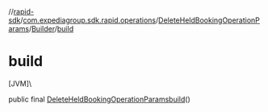 //[rapid-sdk](../../../../index.md)/[com.expediagroup.sdk.rapid.operations](../../index.md)/[DeleteHeldBookingOperationParams](../index.md)/[Builder](index.md)/[build](build.md)

# build

[JVM]\

public final [DeleteHeldBookingOperationParams](../index.md)[build](build.md)()

